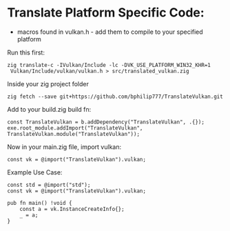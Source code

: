 # Translate Platform Specific Code:
- macros found in vulkan.h - add them to compile to your specified platform

Run this first:
```zig
zig translate-c -IVulkan/Include -lc -DVK_USE_PLATFORM_WIN32_KHR=1
 Vulkan/Include/vulkan/vulkan.h > src/translated_vulkan.zig
```

Inside your zig project folder
```
zig fetch --save git+https://github.com/bphilip777/TranslateVulkan.git
```

Add to your build.zig build fn:
```zig
const TranslateVulkan = b.addDependency("TranslateVulkan", .{});
exe.root_module.addImport("TranslateVulkan", TranslateVulkan.module("TranslateVulkan"));
```

Now in your main.zig file, import vulkan:
```zig
const vk = @import("TranslateVulkan").vulkan;
```

Example Use Case:
```zig
const std = @import("std");
const vk = @import("TranslateVulkan").vulkan;

pub fn main() !void {
    const a = vk.InstanceCreateInfo{};
    _ = a;
}
```

